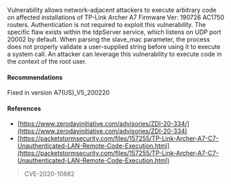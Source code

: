 Vulnerability allows network-adjacent attackers to execute arbitrary code on affected installations of TP-Link Archer A7 Firmware Ver: 190726 AC1750 routers. Authentication 
is not required to exploit this vulnerability. The specific flaw exists within the tdpServer service, which listens on UDP port 20002 by default. When parsing the slave_mac 
parameter, the process does not properly validate a user-supplied string before using it to execute a system call. An attacker can leverage this vulnerability to execute code 
in the context of the root user.

#### Recommendations
	
Fixed in version A7(US)_V5_200220

#### References

- [https://www.zerodayinitiative.com/advisories/ZDI-20-334/](https://www.zerodayinitiative.com/advisories/ZDI-20-334)
- [https://packetstormsecurity.com/files/157255/TP-Link-Archer-A7-C7-Unauthenticated-LAN-Remote-Code-Execution.html](https://packetstormsecurity.com/files/157255/TP-Link-Archer-A7-C7-Unauthenticated-LAN-Remote-Code-Execution.html)

> CVE-2020-10882
